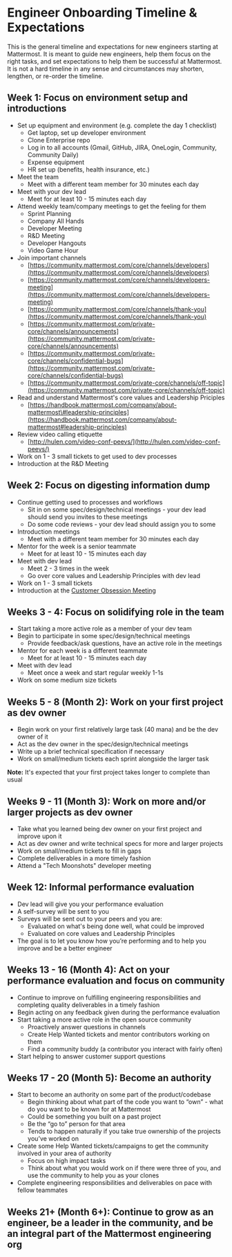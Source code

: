 # Engineer Onboarding Timeline & Expectations

This is the general timeline and expectations for new engineers starting at Mattermost. It is meant to guide new engineers, help them focus on the right tasks, and set expectations to help them be successful at Mattermost. It is not a hard timeline in any sense and circumstances may shorten, lengthen, or re-order the timeline.

## Week 1: Focus on environment setup and introductions

* Set up equipment and environment \(e.g. complete the day 1 checklist\)
  * Get laptop, set up developer environment
  * Clone Enterprise repo
  * Log in to all accounts \(Gmail, GitHub, JIRA, OneLogin, Community, Community Daily\)
  * Expense equipment
  * HR set up \(benefits, health insurance, etc.\)
* Meet the team
  * Meet with a different team member for 30 minutes each day
* Meet with your dev lead
  * Meet for at least 10 - 15 minutes each day
* Attend weekly team/company meetings to get the feeling for them
  * Sprint Planning
  * Company All Hands
  * Developer Meeting
  * R&D Meeting
  * Developer Hangouts
  * Video Game Hour
* Join important channels
  * [https://community.mattermost.com/core/channels/developers](https://community.mattermost.com/core/channels/developers)
  * [https://community.mattermost.com/core/channels/developers-meeting](https://community.mattermost.com/core/channels/developers-meeting)
  * [https://community.mattermost.com/core/channels/thank-you](https://community.mattermost.com/core/channels/thank-you)
  * [https://community.mattermost.com/private-core/channels/announcements](https://community.mattermost.com/private-core/channels/announcements)
  * [https://community.mattermost.com/private-core/channels/confidential-bugs](https://community.mattermost.com/private-core/channels/confidential-bugs)
  * [https://community.mattermost.com/private-core/channels/off-topic](https://community.mattermost.com/private-core/channels/off-topic)
* Read and understand Mattermost's core values and Leadership Priciples
  * [https://handbook.mattermost.com/company/about-mattermost\#leadership-principles](https://handbook.mattermost.com/company/about-mattermost#leadership-principles)
* Review video calling etiquette
  * [http://hulen.com/video-conf-peevs/](http://hulen.com/video-conf-peevs/)
* Work on 1 - 3 small tickets to get used to dev processes
* Introduction at the R&D Meeting

## Week 2: Focus on digesting information dump

* Continue getting used to processes and workflows
  * Sit in on some spec/design/technical meetings - your dev lead should send you invites to these meetings
  * Do some code reviews - your dev lead should assign you to some
* Introduction meetings
  * Meet with a different team member for 30 minutes each day
* Mentor for the week is a senior teammate
  * Meet for at least 10 - 15 minutes each day
* Meet with dev lead
  * Meet 2 - 3 times in the week
  * Go over core values and Leadership Principles with dev lead
* Work on 1 - 3 small tickets
* Introduction at the [Customer Obsession Meeting](https://handbook.mattermost.com/operations/operations/company-cadence#customer-obsession-meeting-aka-com)

## Weeks 3 - 4: Focus on solidifying role in the team

* Start taking a more active role as a member of your dev team
* Begin to participate in some spec/design/technical meetings
  * Provide feedback/ask questions, have an active role in the meetings
* Mentor for each week is a different teammate
  * Meet for at least 10 - 15 minutes each day
* Meet with dev lead
  * Meet once a week and start regular weekly 1-1s
* Work on some medium size tickets

## Weeks 5 - 8 \(Month 2\): Work on your first project as dev owner

* Begin work on your first relatively large task \(40 mana\) and be the dev owner of it
* Act as the dev owner in the spec/design/technical meetings
* Write up a brief technical specification if necessary
* Work on small/medium tickets each sprint alongside the larger task

**Note:** It's expected that your first project takes longer to complete than usual

## Weeks 9 - 11 \(Month 3\): Work on more and/or larger projects as dev owner

* Take what you learned being dev owner on your first project and improve upon it
* Act as dev owner and write technical specs for more and larger projects
* Work on small/medium tickets to fill in gaps
* Complete deliverables in a more timely fashion
* Attend a "Tech Moonshots" developer meeting

## Week 12: Informal performance evaluation

* Dev lead will give you your performance evaluation
* A self-survey will be sent to you
* Surveys will be sent out to your peers and you are:
  * Evaluated on what's being done well, what could be improved
  * Evaluated on core values and Leadership Principles
* The goal is to let you know how you’re performing and to help you improve and be a better engineer

## Weeks 13 - 16 \(Month 4\): Act on your performance evaluation and focus on community

* Continue to improve on fulfilling engineering responsibilities and completing quality deliverables in a timely fashion
* Begin acting on any feedback given during the performance evaluation
* Start taking a more active role in the open source community
  * Proactively answer questions in channels
  * Create Help Wanted tickets and mentor contributors working on them
  * Find a community buddy \(a contributor you interact with fairly often\)
* Start helping to answer customer support questions

## Weeks 17 - 20 \(Month 5\): Become an authority

* Start to become an authority on some part of the product/codebase
  * Begin thinking about what part of the code you want to “own” - what do you want to be known for at Mattermost
  * Could be something you built on a past project
  * Be the “go to” person for that area
  * Tends to happen naturally if you take true ownership of the projects you’ve worked on
* Create some Help Wanted tickets/campaigns to get the community involved in your area of authority
  * Focus on high impact tasks
  * Think about what you would work on if there were three of you, and use the community to help you as your clones
* Complete engineering responsibilities and deliverables on pace with fellow teammates

## Weeks 21+ \(Month 6+\): Continue to grow as an engineer, be a leader in the community, and be an integral part of the Mattermost engineering org


